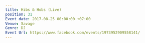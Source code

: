 ```yaml
---
title: Hibs & Hobs (Live)
position: 31
Event date: 2017-08-25 00:00:00 +07:00
Venue: Savage
Genre: DJ
Event Url: https://www.facebook.com/events/1973952909558141/
---
```


